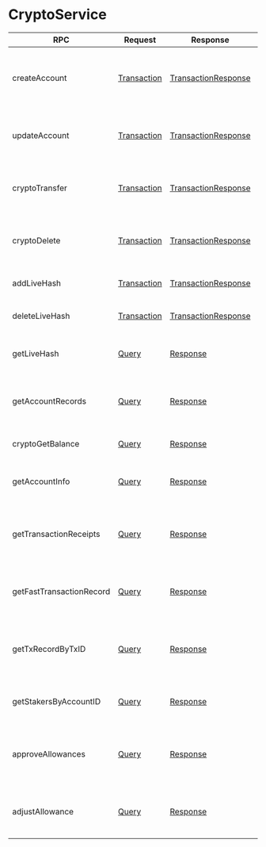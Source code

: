 # CryptoService

| RPC                      | Request                                        | Response                                                       | Comments                                                                                             |
| ------------------------ | ---------------------------------------------- | -------------------------------------------------------------- | ---------------------------------------------------------------------------------------------------- |
| createAccount            | [Transaction](../miscellaneous/transaction.md) | [TransactionResponse](../miscellaneous/transactionresponse.md) | Creates a new account by submitting the transaction. The grpc server returns the TransactionResponse |
| updateAccount            | [Transaction](../miscellaneous/transaction.md) | [TransactionResponse](../miscellaneous/transactionresponse.md) | Updates an account by submitting the transaction. The grpc server returns the TransactionResponse    |
| cryptoTransfer           | [Transaction](../miscellaneous/transaction.md) | [TransactionResponse](../miscellaneous/transactionresponse.md) | Initiates a transfer by submitting the transaction. The grpc server returns the TransactionResponse  |
| cryptoDelete             | [Transaction](../miscellaneous/transaction.md) | [TransactionResponse](../miscellaneous/transactionresponse.md) | Deletes and account by submitting the transaction. The grpc server returns the TransactionResponse   |
| addLiveHash              | [Transaction](../miscellaneous/transaction.md) | [TransactionResponse](../miscellaneous/transactionresponse.md) | (NOT CURRENTLY SUPPORTED) Adds a livehash                                                            |
| deleteLiveHash           | [Transaction](../miscellaneous/transaction.md) | [TransactionResponse](../miscellaneous/transactionresponse.md) | (NOT CURRENTLY SUPPORTED) Deletes a livehash                                                         |
| getLiveHash              | [Query](../miscellaneous/query.md)             | [Response](../miscellaneous/response.md)                       | (NOT CURRENTLY SUPPORTED) Retrieves a livehash for an account                                        |
| getAccountRecords        | [Query](../miscellaneous/query.md)             | [Response](../miscellaneous/response.md)                       | Retrieves the record(fetch by AccountID ID) for an account by submitting the query.                  |
| cryptoGetBalance         | [Query](../miscellaneous/query.md)             | [Response](../miscellaneous/response.md)                       | Retrieves the balance for an account by submitting the query.                                        |
| getAccountInfo           | [Query](../miscellaneous/query.md)             | [Response](../miscellaneous/response.md)                       | Retrieves the account information for an account by submitting the query.                            |
| getTransactionReceipts   | [Query](../miscellaneous/query.md)             | [Response](../miscellaneous/response.md)                       | Retrieves the transaction receipts for an account by TxId which last for 180sec only for no fee.     |
| getFastTransactionRecord | [Query](../miscellaneous/query.md)             | [Response](../miscellaneous/response.md)                       | Retrieves the transaction record by TxID which last for 180sec only for no fee.                      |
| getTxRecordByTxID        | [Query](../miscellaneous/query.md)             | [Response](../miscellaneous/response.md)                       | Retrieves the transactions record(fetch by Transaction ID) for an account by submitting the query.   |
| getStakersByAccountID    | [Query](../miscellaneous/query.md)             | [Response](../miscellaneous/response.md)                       | Retrieves the stakers for a node by account ID by submitting the query.                              |
| approveAllowances        | [Query](../miscellaneous/query.md)             | [Response](../miscellaneous/response.md)                       | Adds one or more approved allowances for spenders to transfer the paying account's hbar or tokens    |
| adjustAllowance          | [Query](../miscellaneous/query.md)             | [Response](../miscellaneous/response.md)                       | Adjusts the approved allowance for a spender to transfer the paying account's hbar or tokens         |
